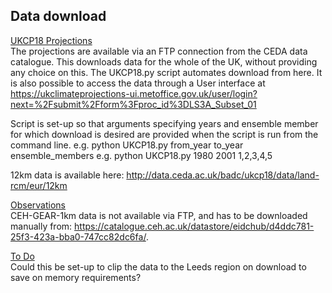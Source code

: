 ## Data download

<ins>UKCP18 Projections</ins>  
The projections are available via an FTP connection from the CEDA data catalogue. This downloads data for the whole of the UK, without providing any choice on this. The UKCP18.py script automates download from here. It is also possible to access the data through a User interface at https://ukclimateprojections-ui.metoffice.gov.uk/user/login?next=%2Fsubmit%2Fform%3Fproc_id%3DLS3A_Subset_01  

Script is set-up so that arguments specifying years and ensemble member for which download is desired are provided when the script is run from the command line.
e.g. python UKCP18.py from_year to_year ensemble_members
e.g. python UKCP18.py 1980 2001 1,2,3,4,5

12km data is available here: http://data.ceda.ac.uk/badc/ukcp18/data/land-rcm/eur/12km

<ins>Observations</ins>  
CEH-GEAR-1km data is not available via FTP, and has to be downloaded manually from: https://catalogue.ceh.ac.uk/datastore/eidchub/d4ddc781-25f3-423a-bba0-747cc82dc6fa/.

<ins> To Do </ins>  
Could this be set-up to clip the data to the Leeds region on download to save on memory requirements?
